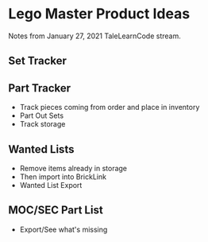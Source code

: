 # Lego Master Product Ideas

Notes from January 27, 2021 TaleLearnCode stream.

## Set Tracker

## Part Tracker
* Track pieces coming from order and place in inventory
* Part Out Sets
* Track storage

## Wanted Lists
* Remove items already in storage
* Then import into BrickLink
* Wanted List Export

## MOC/SEC Part List
* Export/See what's missing